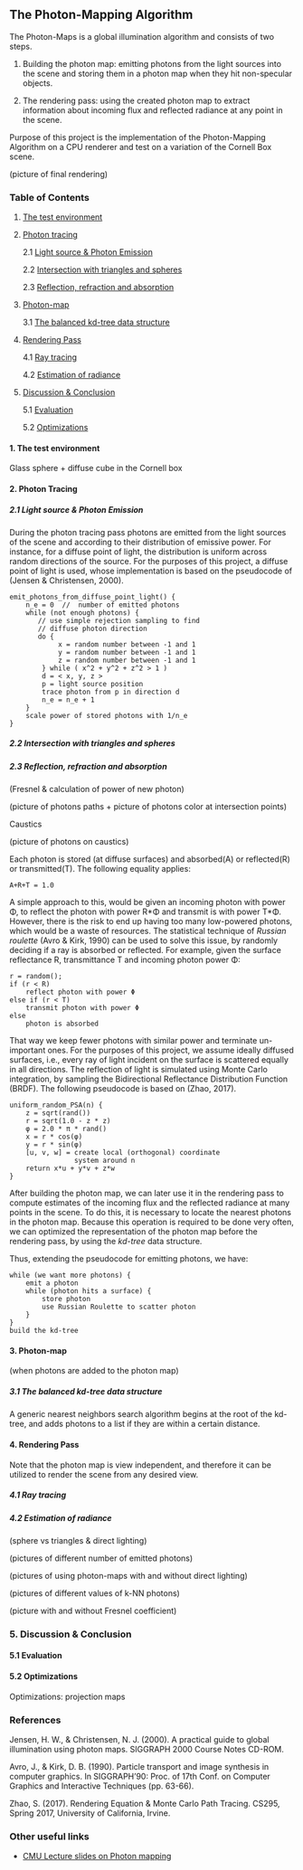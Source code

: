 ## The Photon-Mapping Algorithm

The Photon-Maps is a global illumination algorithm and consists of two steps.

1. Building the photon map: emitting photons from the light sources into the
   scene and storing them in a photon map when they hit non-specular objects. 

2. The rendering pass: using the created photon map to extract information about
   incoming flux and reflected radiance at any point in the scene.

Purpose of this project is the implementation of the Photon-Mapping Algorithm on
a CPU renderer and test on a variation of the Cornell Box scene.

(picture of final rendering)


### Table of Contents

1. [The test environment](#11-the-test-environment)

2. [Photon tracing](#2-photon-tracing)
        
    2.1 [Light source & Photon Emission](#21-light-source-&-photon-emission)

    2.2 [Intersection with triangles and spheres](#22-intersection-with-triangles-and-spheres)

    2.3 [Reflection, refraction and absorption](#23-reflection-refraction-and-absorption)

3. [Photon-map](#3-photon-map)

    3.1 [The balanced kd-tree data structure](#31-the-balanced-kd-tree-data-structure)

4. [Rendering Pass](#4-rendering-pass)

    4.1 [Ray tracing](#41-ray-tracing) 
        
    4.2 [Estimation of radiance](#42-estimation-of-radiance)

5. [Discussion & Conclusion](#5-discussion-&-conclusion)
    
    5.1 [Evaluation](#51-evaluation)

    5.2 [Optimizations](#52-optimizations)


#### 1. The test environment

Glass sphere + diffuse cube in the Cornell box

#### 2. Photon Tracing

##### 2.1 Light source & Photon Emission 

During the photon tracing pass photons are emitted from the light sources of
the scene and according to their distribution of emissive power. For instance,
for a diffuse point of light, the distribution is uniform across random
directions of the source. For the purposes of this project, a
diffuse point of light is used, whose implementation is based on the pseudocode
of (Jensen & Christensen, 2000).

```
emit_photons_from_diffuse_point_light() {
    n_e = 0  //  number of emitted photons
    while (not enough photons) {
       // use simple rejection sampling to find 
       // diffuse photon direction
       do { 
            x = random number between -1 and 1
            y = random number between -1 and 1
            z = random number between -1 and 1
        } while ( x^2 + y^2 + z^2 > 1 )
        d = < x, y, z >
        p = light source position
        trace photon from p in direction d
        n_e = n_e + 1
    }
    scale power of stored photons with 1/n_e
}
```

##### 2.2 Intersection with triangles and spheres

##### 2.3 Reflection, refraction and absorption 

(Fresnel & calculation of power of new photon)

(picture of photons paths + picture of photons color at intersection points)

Caustics 

(picture of photons on caustics)


Each photon is stored (at diffuse surfaces) and absorbed(A) or reflected(R) or
transmitted(T). The following equality applies:

    A+R+T = 1.0

A simple approach to this, would be given an incoming photon with power Φ, to
reflect the photon with power R\*Φ and transmit is with power T\*Φ.  However,
there is the risk to end up having too many low-powered photons, which would be
a waste of resources. The statistical technique of *Russian roulette* (Avro &
Kirk, 1990) can be used to solve this issue, by randomly deciding if a ray is
absorbed or reflected. For example, given the surface reflectance R,
transmittance T and incoming photon power Φ:

```
r = random();
if (r < R)
    reflect photon with power Φ
else if (r < T)
    transmit photon with power Φ
else
    photon is absorbed
```

That way we keep fewer photons with similar power and terminate un-important
ones. For the purposes of this project, we assume ideally diffused surfaces,
i.e., every ray of light incident on the surface is scattered equally in all
directions. The reflection of light is simulated using Monte Carlo integration,
by sampling the Bidirectional Reflectance Distribution Function (BRDF). The
following pseudocode is based on (Zhao, 2017).

```
uniform_random_PSA(n) {
    z = sqrt(rand())
    r = sqrt(1.0 - z * z)
    φ = 2.0 * π * rand()
    x = r * cos(φ)
    y = r * sin(φ)
    [u, v, w] = create local (orthogonal) coordinate
                system around n
    return x*u + y*v + z*w
}
```

After building the photon map, we can later use it in the rendering pass to 
compute estimates of the incoming flux and the reflected radiance at
many points in the scene. To do this, it is necessary to locate the nearest
photons in the photon map. Because this operation is required to be done
very often, we can optimized the representation of the photon map before the
rendering pass, by using the *kd-tree* data structure.

Thus, extending the pseudocode for emitting photons, we have:

```
while (we want more photons) {
    emit a photon
    while (photon hits a surface) {
        store photon
        use Russian Roulette to scatter photon
    }
}
build the kd-tree 
```

#### 3. Photon-map

(when photons are added to the photon map)

##### 3.1 The balanced kd-tree data structure

A generic nearest neighbors search algorithm begins at the root of the kd-
tree, and adds photons to a list if they are within a certain distance.


#### 4. Rendering Pass

Note that the photon map is view independent, and therefore it can be 
utilized to render the scene from any desired view. 

##### 4.1 Ray tracing 
        
##### 4.2 Estimation of radiance
      
(sphere vs triangles & direct lighting)

(pictures of different number of emitted photons)

(pictures of using photon-maps with and without direct lighting)

(pictures of different values of k-NN photons)

(picture with and without Fresnel coefficient)


### 5. Discussion & Conclusion

#### 5.1 Evaluation

#### 5.2 Optimizations

Optimizations: projection maps

### References

Jensen, H. W., & Christensen, N. J. (2000). A practical guide to global illumination using photon maps. SIGGRAPH 2000 Course Notes CD-ROM.

Avro, J., & Kirk, D. B. (1990). Particle transport and image synthesis in computer graphics. In SIGGRAPH’90: Proc. of 17th Conf. on Computer Graphics and Interactive Techniques (pp. 63-66).

Zhao, S. (2017). Rendering Equation & Monte Carlo Path Tracing. CS295, Spring 2017, University of California, Irvine. 

### Other useful links

+ [CMU Lecture slides on Photon mapping](https://www.cs.cmu.edu/afs/cs/academic/class/15462-s12/www/lec_slides/lec18.pdf)

